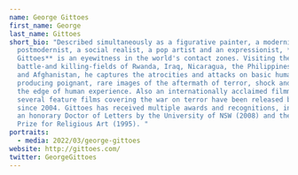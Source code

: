 ```yaml
---
name: George Gittoes
first_name: George
last_name: Gittoes
short_bio: "Described simultaneously as a figurative painter, a modernist, a
  postmodernist, a social realist, a pop artist and an expressionist, **George
  Gittoes** is an eyewitness in the world's contact zones. Visiting the
  battle-and killing-fields of Rwanda, Iraq, Nicaragua, the Philippines, Bosnia
  and Afghanistan, he captures the atrocities and attacks on basic human rights,
  producing poignant, rare images of the aftermath of terror, shock and death on
  the edge of human experience. Also an internationally acclaimed filmmaker,
  several feature films covering the war on terror have been released by Gittoes
  since 2004. Gittoes has received multiple awards and recognitions, including
  an honorary Doctor of Letters by the University of NSW (2008) and the Blake
  Prize for Religious Art (1995). "
portraits:
  - media: 2022/03/george-gittoes
website: http://gittoes.com/
twitter: GeorgeGittoes
---
```

